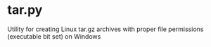 # tar.py
Utility for creating Linux tar.gz archives with proper file permissions (executable bit set) on Windows

